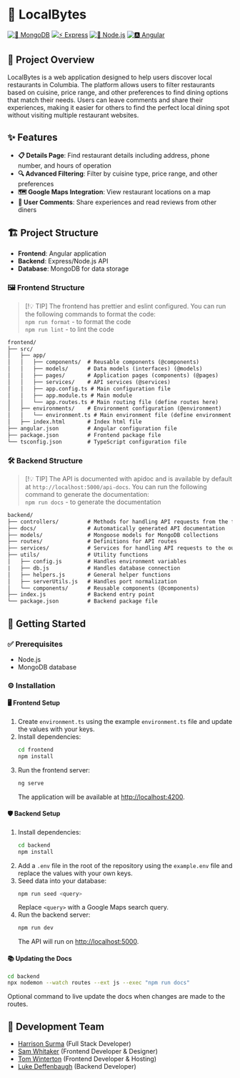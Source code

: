 # 🍴 LocalBytes

[![🍃 MongoDB](https://img.shields.io/badge/MongoDB-47A248?style=for-the-badge&logo=mongodb&logoColor=white)](https://www.mongodb.com/)
[![⚡ Express](https://img.shields.io/badge/Express-000000?style=for-the-badge&logo=express&logoColor=white)](https://expressjs.com/)
[![🌳 Node.js](https://img.shields.io/badge/Node.js-339933?style=for-the-badge&logo=nodedotjs&logoColor=white)](https://nodejs.org/)
[![🅰️ Angular](https://img.shields.io/badge/Angular-DD0031?style=for-the-badge&logo=angular&logoColor=white)](https://angular.io/)

## 🌟 Project Overview

LocalBytes is a web application designed to help users discover local restaurants in Columbia. The platform allows users to filter restaurants based on cuisine, price range, and other preferences to find dining options that match their needs. Users can leave comments and share their experiences, making it easier for others to find the perfect local dining spot without visiting multiple restaurant websites.

## ✨ Features

- **📋 Details Page**: Find restaurant details including address, phone number, and hours of operation
- **🔍 Advanced Filtering**: Filter by cuisine type, price range, and other preferences
- **🗺️ Google Maps Integration**: View restaurant locations on a map
- **💬 User Comments**: Share experiences and read reviews from other diners

## 🏗️ Project Structure

- **Frontend**: Angular application
- **Backend**: Express/Node.js API
- **Database**: MongoDB for data storage

### 🖼️ Frontend Structure

>[!💡 TIP]
> The frontend has prettier and eslint configured. You can run the following commands to format the code:   
> `npm run format` - to format the code    
> `npm run lint` - to lint the code

```diff
frontend/
├── src/
│   ├── app/
│   │   ├── components/  # Reusable components (@components)
│   │   ├── models/      # Data models (interfaces) (@models)
│   │   ├── pages/       # Application pages (components) (@pages)
│   │   ├── services/    # API services (@services)
│   │   ├── app.config.ts # Main configuration file
│   │   ├── app.module.ts # Main module
│   │   └── app.routes.ts # Main routing file (define routes here)
│   ├── environments/    # Environment configuration (@environment)
│   │   └── environment.ts # Main environment file (define environment variables here)
│   ├── index.html       # Index html file
├── angular.json         # Angular configuration file
├── package.json         # Frontend package file
└── tsconfig.json        # TypeScript configuration file
```

### 🛠️ Backend Structure

>[!💡 TIP]
> The API is documented with apidoc and is available by default at `http://localhost:5000/api-docs`. You can run the following command to generate the documentation:   
> `npm run docs` - to generate the documentation

```diff
backend/
├── controllers/         # Methods for handling API requests from the frontend
├── docs/                # Automatically generated API documentation
├── models/              # Mongoose models for MongoDB collections
├── routes/              # Definitions for API routes
├── services/            # Services for handling API requests to the outside
├── utils/               # Utility functions
│   ├── config.js        # Handles environment variables
|   ├── db.js            # Handles database connection
│   ├── helpers.js       # General helper functions
│   ├── serverUtils.js   # Handles port normalization
│   └── components/      # Reusable components (@components)
├── index.js             # Backend entry point
└── package.json         # Backend package file
```

## 🚀 Getting Started

### ✅ Prerequisites

- Node.js
- MongoDB database

### ⚙️ Installation

#### 🖥️ Frontend Setup

1. Create `environment.ts` using the example `environment.ts` file and update the values with your keys.
2. Install dependencies:
    ```bash
    cd frontend
    npm install
    ```
3. Run the frontend server:
    ```bash
    ng serve
    ```
   The application will be available at [http://localhost:4200](http://localhost:4200).

#### 🛡️ Backend Setup

1. Install dependencies:
    ```bash
    cd backend
    npm install
    ```
2. Add a `.env` file in the root of the repository using the `example.env` file and replace the values with your own keys.
3. Seed data into your database:
    ```bash
    npm run seed <query>
    ```
   Replace `<query>` with a Google Maps search query.
4. Run the backend server:
    ```bash
    npm run dev
    ```
   The API will run on [http://localhost:5000](http://localhost:5000).

#### 📚 Updating the Docs

```bash
cd backend
npx nodemon --watch routes --ext js --exec "npm run docs"
```

Optional command to live update the docs when changes are made to the routes.

## 👥 Development Team

- [Harrison Surma](https://github.com/PhantomOffKanagawa) (Full Stack Developer)
- [Sam Whitaker](https://github.com/swhita6) (Frontend Developer & Designer)
- [Tom Winterton](https://github.com/TWintertonIV) (Frontend Developer & Hosting)
- [Luke Deffenbaugh](https://github.com/Spidious) (Backend Developer)
